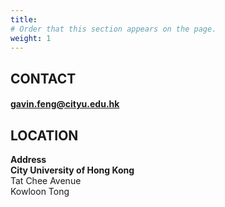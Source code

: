 ```yaml
---
title: 
# Order that this section appears on the page.
weight: 1
---
```


## CONTACT
#### gavin.feng@cityu.edu.hk

## LOCATION
**Address**<br>
**City University of Hong Kong**<br>
Tat Chee Avenue<br>
Kowloon Tong<br>
